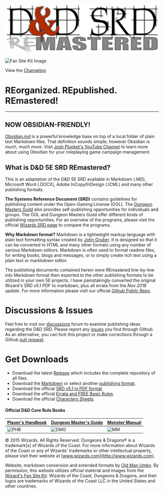 ![REmastered Logo](RE&.logo.png)

![Fan Site Kit Image](ToDKeyArt2.jpg)

View the [Changelog](https://github.com/OldManUmby/DND-SRD5/blob/master/changelog.md)

# REorganized. REpublished. REmastered!

---

## NOW OBSIDIAN-FRIENDLY!
[Obsidian.md](https://obsidian.md) is a powerful knowledge base on top of a local folder of plain text Markdown files. That definition sounds simple, however Obsidian is much, much more. Visit [Josh Plunket's YouTube Channel](https://www.youtube.com/channel/UCoW2sPmrevk9eiJKcQXeHUQ) to learn more about using Obsidian for your roleplaying game campaign management.

## What is D&D 5E SRD REmastered?

This is an adaptation of the D&D 5E SRD available in Markdown (.MD), Microsoft Word (.DOCX), Adobe InCopy/InDesign (.ICML) and many other publishing formats.

**The Systems Reference Document (SRD)** contains guidelines for publishing content under the Open-Gaming License (OGL). The [Dungeon Masters Guild](http://dungeonmastersguild.com/) also provides self-publishing opportunities for individuals and groups. The OGL and Dungeon Masters Guild offer different kinds of publishing opportunities. For an overview of the programs, please visit the official [Wizards SRD page](http://dnd.wizards.com/articles/features/systems-reference-document-srd) to compare the programs.

**Why Markdown format?** Markdown is a lightweight markup language with plain text formatting syntax created by [John Gruber](https://daringfireball.net). It is designed so that it can be converted to HTML and many other formats using any number of various Markdown editors. Markdown is often used to format readme files, for writing books, blogs and messages, or to simply create rich text using a plain text or markkdown editor. 

The publishing documents contained herein were REmastered line-by-line into Markdown format then exported to the other publishing formats to be utilized in your own 5E projects. I have painstakingly converted the original Wizard's SRD v5.1 PDF to markdown, plus all errata from the _Nov 2018 update_. For more information please visit our official [Github Public Repo](https://github.com/OldManUmby/DND-SRD5).

# Discussions & Issues

Feel free to visit our [discussions](https://github.com/OldManUmby/DND.SRD.Wiki/discussions) forum to examine publishing ideas regarding the D&D SRD. Please report any [issues](https://github.com/OldManUmby/DND.SRD.Wiki/issues) you find through Github. As an alternative, you can fork this project or make corrections through a Github [pull request](https://github.com/OldManUmby/DND.SRD.Wiki/pulls).

# Get Downloads

* Download the latest [Release](https://github.com/OldManUmby/DND.SRD.Wiki/releases) which includes the complete repository of all files.
* Download the [Markdown](https://github.com/OldManUmby/DND.SRD.Wiki/archive/master.zip) or select another [publishing format](https://github.com/OldManUmby/DND.SRD.Wiki/tree/master/downloads).
* Download the official [SRD v5.1 in PDF format](http://media.wizards.com/2016/downloads/DND/SRD-OGL_V5.1.pdf)
* Download the official [Errata and FREE Basic Rules](http://dnd.wizards.com/articles/features/basicrules).
* Download the official [Characters Sheets](http://dnd.wizards.com/articles/features/character_sheets).

#### Official D&D Core Rule Books

| [Player's Handbook](https://amzn.to/2Lq2NE4)                                                                             | [Dungeon Master's Guide](https://amzn.to/3ol45ic)                                                                       | [Monster Manual](https://amzn.to/2JQ2t0U)                                                                        |
|-------------------------------------------------------------------------------------------------------------------------------------------|------------------------------------------------------------------------------------------------------------------------------------------|-----------------------------------------------------------------------------------------------------------------------------------|
| ![PHB](DnD_PHB.jpg)                                                                                                                       | ![DMG](DnD_DMG.jpg)                                                                                                                      | ![MM](DnD_MM.jpg)                                                                                                                 |

© 2015 Wizards. All Rights Reserved. Dungeons & Dragons® is a trademark[s] of Wizards of the Coast. For more information about Wizards of the Coast or any of Wizards' trademarks or other intellectual property, please visit their website at [www.wizards.com](http://www.wizards.com).

Website, markdown conversion and extended formats by [Old Man Umby](http://www.oldmanumby.com). By permission, this website utilizes official material and images from the [Wizard's Fan Site Kit](http://dnd.wizards.com/articles/features/fan-site-kit). Wizards of the Coast, Dungeons & Dragons, and their logos are trademarks of Wizards of the Coast LLC in the United States and other countries.
